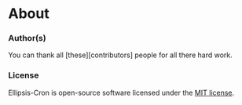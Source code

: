 <h1>About</h1>

### Author(s)
You can thank all [these][contributors] people for all there hard work.

### License
Ellipsis-Cron is open-source software licensed under the [MIT license][mit-license].

[contrubutors]: https://github.com/ellipsis/ellipsis-cron/graphs/contributors
[mit-license]:  http://opensource.org/licenses/MIT
